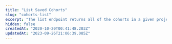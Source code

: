 ```yaml
---
title: "List Saved Cohorts"
slug: "cohorts-list"
excerpt: "The list endpoint returns all of the cohorts in a given project. The JSON formatted return contains the cohort name, id, count, description, creation date, and visibility for every cohort in the project.\n\nIf you're trying to get a list of users in a cohort, you can use the [`/engage` endpoint with the `filter_by_cohort` parameter](ref:engage#engage-query)."
hidden: false
createdAt: "2020-10-20T00:41:48.203Z"
updatedAt: "2023-09-26T21:06:39.085Z"
---
```

